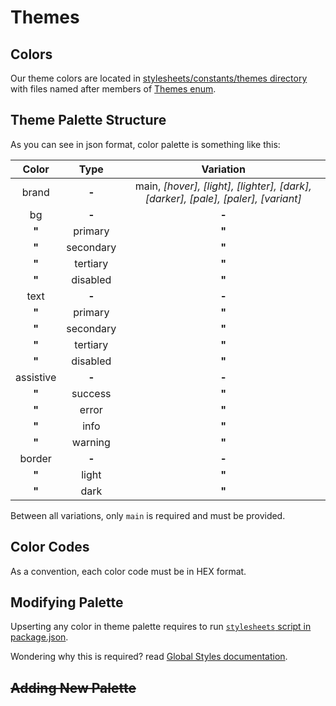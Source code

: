 # Themes

## Colors

Our theme colors are located in [stylesheets/constants/themes directory](../../stylesheets/constants/themes/) with files named after members of [Themes enum](../../constants/themes.ts).

## Theme Palette Structure

As you can see in json format, color palette is something like this:

|   Color   |   Type    |                                     Variation                                     |
| :-------: | :-------: | :-------------------------------------------------------------------------------: |
|   brand   |   **-**   | main, _[hover], [light], [lighter], [dark], [darker], [pale], [paler], [variant]_ |
|    bg     |   **-**   |                                       **-**                                       |
|  **\"**   |  primary  |                                      **\"**                                       |
|  **\"**   | secondary |                                      **\"**                                       |
|  **\"**   | tertiary  |                                      **\"**                                       |
|  **\"**   | disabled  |                                      **\"**                                       |
|   text    |   **-**   |                                       **-**                                       |
|  **\"**   |  primary  |                                      **\"**                                       |
|  **\"**   | secondary |                                      **\"**                                       |
|  **\"**   | tertiary  |                                      **\"**                                       |
|  **\"**   | disabled  |                                      **\"**                                       |
| assistive |   **-**   |                                       **-**                                       |
|  **\"**   |  success  |                                      **\"**                                       |
|  **\"**   |   error   |                                      **\"**                                       |
|  **\"**   |   info    |                                      **\"**                                       |
|  **\"**   |  warning  |                                      **\"**                                       |
|  border   |   **-**   |                                       **-**                                       |
|  **\"**   |   light   |                                      **\"**                                       |
|  **\"**   |   dark    |                                      **\"**                                       |

Between all variations, only `main` is required and must be provided.

## Color Codes

As a convention, each color code must be in HEX format.

## Modifying Palette

Upserting any color in theme palette requires to run [`stylesheets` script in package.json](../../package.json#28).

Wondering why this is required? read [Global Styles documentation](./global-styles.md).

## ~~Adding New Palette~~
